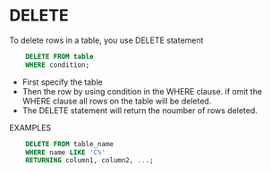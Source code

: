 # DELETE

To delete rows in a table, you use DELETE statement

```sql
    DELETE FROM table
    WHERE condition;
```

- First specify the table
- Then the row by using condition in the WHERE clause. if omit the WHERE clause all rows on the table will be deleted. 
- The DELETE statement will return the noumber of rows deleted.

EXAMPLES

```sql
    DELETE FROM table_name
    WHERE name LIKE 'C%'
    RETURNING column1, column2, ...;
```
